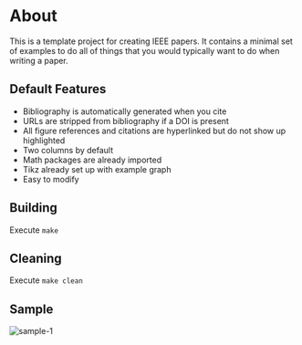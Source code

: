 # About
This is a template project for creating IEEE papers. It contains a minimal set of examples to do all of things that you would typically want to do when writing a paper.

## Default Features
*  Bibliography is automatically generated when you cite
*  URLs are stripped from bibliography if a DOI is present
*  All figure references and citations are hyperlinked but do not show up highlighted
*  Two columns by default
*  Math packages are already imported
*  Tikz already set up with example graph
*  Easy to modify
## Building
Execute `make`
## Cleaning
Execute `make clean`

## Sample
![sample-1](https://user-images.githubusercontent.com/10066676/171762821-c57d8846-1e21-4e32-9c98-bb755ad48d77.png)